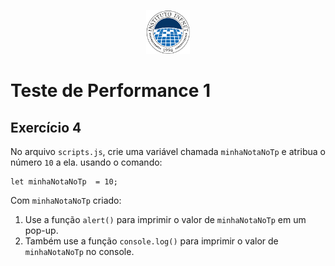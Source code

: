 <p align="center">
    <img src="assets/logo_infnet.png" width="70" height="70" />
</p>

# Teste de Performance 1

## Exercício 4


No arquivo `scripts.js`, crie uma variável chamada `minhaNotaNoTp` e atribua o número `10` a ela.
usando o comando:
```
let minhaNotaNoTp  = 10;
```
Com `minhaNotaNoTp` criado:
1. Use a função `alert()` para imprimir o valor de `minhaNotaNoTp` em um pop-up.
1. Também use a função `console.log()` para imprimir o valor de `minhaNotaNoTp` no console.